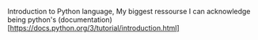 Introduction to Python language, My biggest ressourse I can acknowledge being python's (documentation) [https://docs.python.org/3/tutorial/introduction.html]
